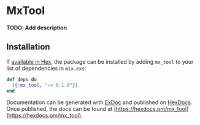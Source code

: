 # MxTool

**TODO: Add description**

## Installation

If [available in Hex](https://hex.pm/docs/publish), the package can be installed
by adding `mx_tool` to your list of dependencies in `mix.exs`:

```elixir
def deps do
  [{:mx_tool, "~> 0.1.0"}]
end
```

Documentation can be generated with [ExDoc](https://github.com/elixir-lang/ex_doc)
and published on [HexDocs](https://hexdocs.pm). Once published, the docs can
be found at [https://hexdocs.pm/mx_tool](https://hexdocs.pm/mx_tool).


